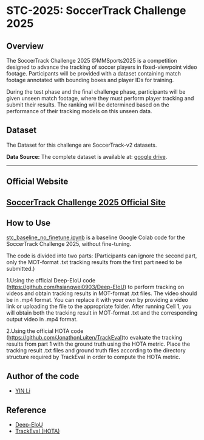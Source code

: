 # STC-2025: SoccerTrack Challenge 2025 

## Overview 
The SoccerTrack Challenge 2025 @MMSports2025 is a competition designed to advance the tracking of soccer players in fixed-viewpoint video footage. Participants will be provided with a dataset containing match footage annotated with bounding boxes and player IDs for training.

During the test phase and the final challenge phase, participants will be given unseen match footage, where they must perform player tracking and submit their results. The ranking will be determined based on the performance of their tracking models on this unseen data.

## Dataset  
The Dataset for this challenge are SoccerTrack-v2 datasets. 

**Data Source:** The complete dataset is available at: [google drive](https://drive.google.com/drive/folders/1_o78gcL4j0xHxbRjSR1Evs4VLXCr2ncD).

---

## Official Website  
[SoccerTrack Challenge 2025 Official Site](https://sites.google.com/g.sp.m.is.nagoya-u.ac.jp/stc2025)
---

## How to Use 
[stc_baseline_no_finetune.ipynb](https://colab.research.google.com/github/Yinlipp/SoccerTrackChallenge-2025_Colab/blob/main/stc_baseline_no_finetune.ipynb) is a baseline Google Colab code for the SoccerTrack Challenge 2025, without fine-tuning.

The code is divided into two parts: 
(Participants can ignore the second part, only the MOT-format .txt tracking results from the first part need to be submitted.)

1.Using the official Deep-EIoU code (https://github.com/hsiangwei0903/Deep-EIoU) to perform tracking on videos and obtain tracking results in MOT-format .txt files.
The video should be in .mp4 format. You can replace it with your own by providing a video link or uploading the file to the appropriate folder.
After running Cell 1, you will obtain both the tracking result in MOT-format .txt and the corresponding output video in .mp4 format.

2.Using the official HOTA code (https://github.com/JonathonLuiten/TrackEval)to evaluate the tracking results from part 1 with the ground truth using the HOTA metric.
Place the tracking result .txt files and ground truth files according to the directory structure required by TrackEval in order to compute the HOTA metric.

## Author of the code
- [YIN Li](https://github.com/Yinlipp)

## Reference
- [Deep-EIoU](https://github.com/hsiangwei0903/Deep-EIoU)  
- [TrackEval (HOTA)](https://github.com/JonathonLuiten/TrackEval)

